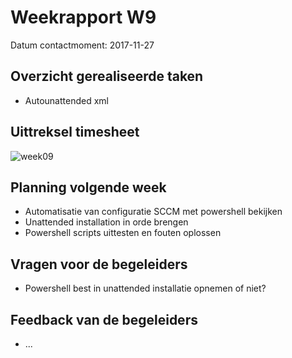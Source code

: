 # Weekrapport W9

Datum contactmoment: 2017-11-27

## Overzicht gerealiseerde taken
- Autounattended xml

## Uittreksel timesheet
![week09](https://github.com/HoGentTIN/p3ops-log-HStephan95-2/blob/master/ImagesWeekRapport/week09.png)

## Planning volgende week
- Automatisatie van configuratie SCCM met powershell bekijken
- Unattended installation in orde brengen
- Powershell scripts uittesten en fouten oplossen

## Vragen voor de begeleiders
- Powershell best in unattended installatie opnemen of niet?

## Feedback van de begeleiders
- ...
